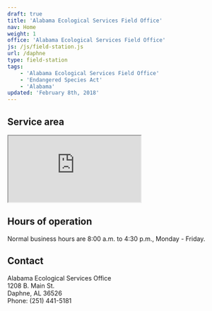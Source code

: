 ```yaml
---
draft: true
title: 'Alabama Ecological Services Field Office'
nav: Home
weight: 1
office: 'Alabama Ecological Services Field Office'
js: /js/field-station.js
url: /daphne
type: field-station
tags:
    - 'Alabama Ecological Services Field Office'
    - 'Endangered Species Act'
    - 'Alabama'
updated: 'February 8th, 2018'
---
```


## Service area

<iframe src="https://usfws.github.io/southeast-mega-map/?state=Alabama" class="state-map" title="Find a local field station"></iframe>

## Hours of operation

Normal business hours are 8:00 a.m. to 4:30 p.m., Monday - Friday.

## Contact

Alabama Ecological Services Office  
1208 B. Main St.  
Daphne, AL 36526  
Phone: (251) 441-5181  

<br><br>
